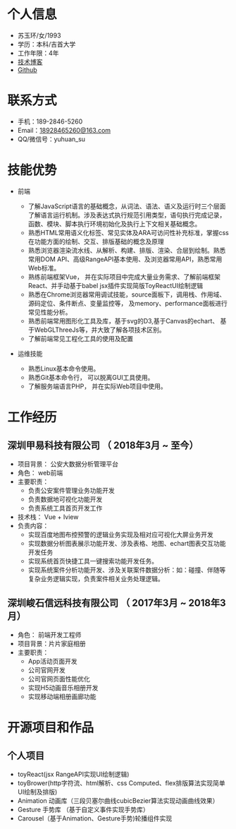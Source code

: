 # 个人信息
 - 苏玉环/女/1993
 - 学历：本科/吉首大学
 - 工作年限：4年
 - [技术博客](http://129.211.43.59)
 - [Github](https://github.com/suyuhuan)
  
# 联系方式
 - 手机：189-2846-5260
 - Email：18928465260@163.com
 - QQ/微信号：yuhuan_su
  
# 技能优势
- 前端
  - 了解JavaScript语言的基础概念，从词法、语法、语义及运行时三个层面了解语言运行机制。涉及表达式执行规范引用类型，语句执行完成记录，函数、模块、脚本执行环境初始化及执行上下文相关基础概念。 
  - 熟悉HTML常用语义化标签、常见实体及ARA可访问性补充标准，掌握css在功能方面的绘制、交互、排版基础的概念及原理  
  - 熟悉浏览器渲染流水线、从解析、构建、排版、渲染、合层到绘制。熟悉常用DOM API、高级RangeAPI基本使用、及浏览器常用API，熟悉常用Web标准。
  - 熟练前端框架Vue， 并在实际项目中完成大量业务需求、了解前端框架React、并手动基于babel jsx插件实现简版ToyReactUI绘制逻辑
  - 熟悉在Chrome浏览器常用调试技能，source面板下，调用栈、作用域、源码定位、条件断点、变量监控等，
  及memory、performance面板进行常见性能分析。
  - 熟悉前端常用图形化工具及库，基于svg的D3,基于Canvas的echart、 基于WebGLThreeJs等，并大致了解各项技术区别。
  - 了解前端常见工程化工具的使用及配置
  
- 运维技能
  - 熟悉Linux基本命令使用。
  - 熟悉Git基本命令行， 可以脱离GUI工具使用。
  - 了解服务端语言PHP， 并在实际Web项目中使用。
  
# 工作经历

## 深圳甲易科技有限公司 （ 2018年3月 ~ 至今）
- 项目背景： 公安大数据分析管理平台
- 角色： web前端
- 主要职责：
  - 负责公安案件管理业务功能开发
  - 负责数据地可视化功能开发
  - 负责系统工具首页开发工作
- 技术栈： Vue + Iview
- 负责内容：
  - 实现百度地图布控预警的逻辑业务实现及相对应可视化大屏业务开发
  - 实现数据分析图表展示功能开发、涉及表格、地图、echart图表交互功能开发任务
  - 实现系统首页快捷工具一键搜索功能开发任务。
  - 实现系统案件分析功能开发、涉及关联案件数据分析：如：碰撞、伴随等复杂业务逻辑实现，负责案件相关业务处理逻辑。

## 深圳峻石信远科技有限公司 （ 2017年3月 ~ 2018年3月）
- 角色： 前端开发工程师
- 项目背景：片片家庭相册
- 主要职责：
    - App活动页面开发
    - 公司官网开发
    - 公司官网页面性能优化
    - 实现H5动画音乐相册开发
    - 实现移动端相册画廊功能
  
# 开源项目和作品

## 个人项目
- toyReact(jsx RangeAPI实现UI绘制逻辑)
- toyBrower(http字符流、html解析、css Computed、flex排版算法实现简单UI绘制及排版)
- Animation 动画库（三段贝塞尔曲线cubicBezier算法实现动画曲线效果）
- Gesture 手势库 （基于自定义事件实现手势库）
- Carousel（基于Animation、Gesture手势)轮播组件实现